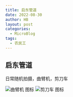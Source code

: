 ```yaml
---
title: 启东管道
date: 2022-08-30
author: HB
layout: post
categories:
  - MicroBlog
tags:
  - 农民工
---
```

## 启东管道
 日常随机拍摄，曲臂机，剪刀车
 
![曲臂机 图标](https://cdn.jsdelivr.net/gh/YiPianYe/huwme/img/qd1.jpg)
![剪刀车 图标](https://cdn.jsdelivr.net/gh/YiPianYe/huwme/img/qd2.jpg)

